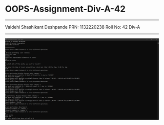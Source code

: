 # OOPS-Assignment-Div-A-42


----------------------------------------------------------------------

Vaidehi Shashikant Deshpande
PRN: 1132220238
Roll No: 42
Div-A

----------------------------------------------------------------------

![](SS1.png)
